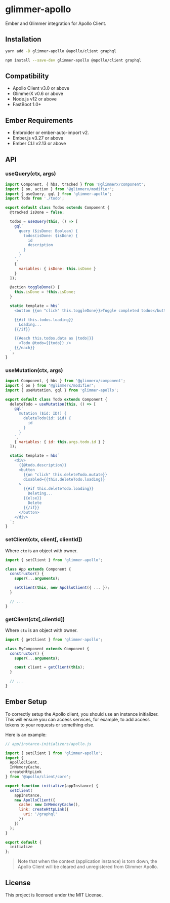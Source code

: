 # glimmer-apollo

Ember and Glimmer integration for Apollo Client.

## Installation

```sh
yarn add -D glimmer-apollo @apollo/client graphql
```

```sh
npm install --save-dev glimmer-apollo @apollo/client graphql
```

## Compatibility

- Apollo Client v3.0 or above
- GlimmerX v0.6 or above
- Node.js v12 or above
- FastBoot 1.0+

## Ember Requirements

- Embroider or ember-auto-import v2.
- Ember.js v3.27 or above
- Ember CLI v2.13 or above

## API

### useQuery(ctx, args)

```js
import Component, { hbs, tracked } from '@glimmerx/component';
import { on, action } from '@glimmerx/modifier';
import { useQuery, gql } from 'glimmer-apollo';
import Todo from './todo';

export default class Todos extends Component {
  @tracked isDone = false;

  todos = useQuery(this, () => [
    gql`
      query ($isDone: Boolean) {
        todos(isDone: $isDone) {
          id
          description
        }
      }
    `,
    {
      variables: { isDone: this.isDone }
    }
  ]);

  @action toggleDone() {
    this.isDone = !this.isDone;
  }

  static template = hbs`
    <button {{on "click" this.toggleDone}}>Toggle completed todos</button>

    {{#if this.todos.loading}}
      Loading...
    {{/if}}

    {{#each this.todos.data as |todo|}}
      <Todo @todo={{todo}} />
    {{/each}}
  `;
}
```

### useMutation(ctx, args)

```js
import Component, { hbs } from '@glimmerx/component';
import { on } from '@glimmerx/modifier';
import { useMutation, gql } from 'glimmer-apollo';

export default class Todo extends Component {
  deleteTodo = useMutation(this, () => [
    gql`
      mutation ($id: ID!) {
        deleteTodo(id: $id) {
          id
        }
      }
    `,
    { variables: { id: this.args.todo.id } }
  ]);

  static template = hbs`
    <div>
      {{@todo.description}}
      <button
        {{on "click" this.deleteTodo.mutate}}
        disabled={{this.deleteTodo.loading}}
      >
        {{#if this.deleteTodo.loading}}
          Deleting...
        {{else}}
          Delete
        {{/if}}
      </button>
    </div>
  `;
}
```

### setClient(ctx, client[, clientId])

Where `ctx` is an object with owner.

```js
import { setClient } from 'glimmer-apollo';

class App extends Component {
  constructor() {
    super(...arguments);

    setClient(this, new ApolloClient({ ... });
  }

  // ...
}
```

### getClient(ctx[,clientId])

Where `ctx` is an object with owner.

```js
import { getClient } from 'glimmer-apollo';

class MyComponent extends Component {
  constructor() {
    super(...arguments);

    const client = getClient(this);
  }

  // ...
}
```

## Ember Setup

To correctly setup the Apollo client, you should use an instance initializer.
This will ensure you can access services, for example, to add access tokens to
your requests or something else.

Here is an example:

```js
// app/instance-initializers/apollo.js

import { setClient } from 'glimmer-apollo';
import {
  ApolloClient,
  InMemoryCache,
  createHttpLink
} from '@apollo/client/core';

export function initialize(appInstance) {
  setClient(
    appInstance,
    new ApolloClient({
      cache: new InMemoryCache(),
      link: createHttpLink({
        uri: '/graphql'
      })
    })
  );
}

export default {
  initialize
};
```

> Note that when the context (application instance) is torn down, the
> Apollo Client will be cleared and unregistered from Glimmer Apollo.

## License

This project is licensed under the MIT License.
